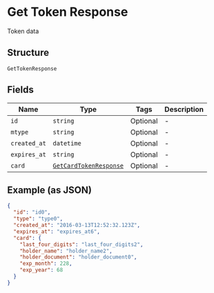 
# Get Token Response

Token data

## Structure

`GetTokenResponse`

## Fields

| Name | Type | Tags | Description |
|  --- | --- | --- | --- |
| `id` | `string` | Optional | - |
| `mtype` | `string` | Optional | - |
| `created_at` | `datetime` | Optional | - |
| `expires_at` | `string` | Optional | - |
| `card` | [`GetCardTokenResponse`](../../doc/models/get-card-token-response.md) | Optional | - |

## Example (as JSON)

```json
{
  "id": "id0",
  "type": "type0",
  "created_at": "2016-03-13T12:52:32.123Z",
  "expires_at": "expires_at6",
  "card": {
    "last_four_digits": "last_four_digits2",
    "holder_name": "holder_name2",
    "holder_document": "holder_document0",
    "exp_month": 228,
    "exp_year": 68
  }
}
```

